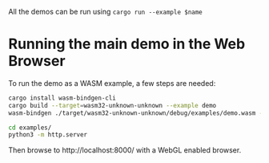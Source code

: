All the demos can be run using `cargo run --example $name`


# Running the main demo in the Web Browser

To run the demo as a WASM example, a few steps are needed:

```sh
cargo install wasm-bindgen-cli
cargo build --target=wasm32-unknown-unknown --example demo
wasm-bindgen ./target/wasm32-unknown-unknown/debug/examples/demo.wasm --out-dir examples/generated --target web

cd examples/
python3 -m http.server
```

Then browse to http://localhost:8000/ with a WebGL enabled browser.
